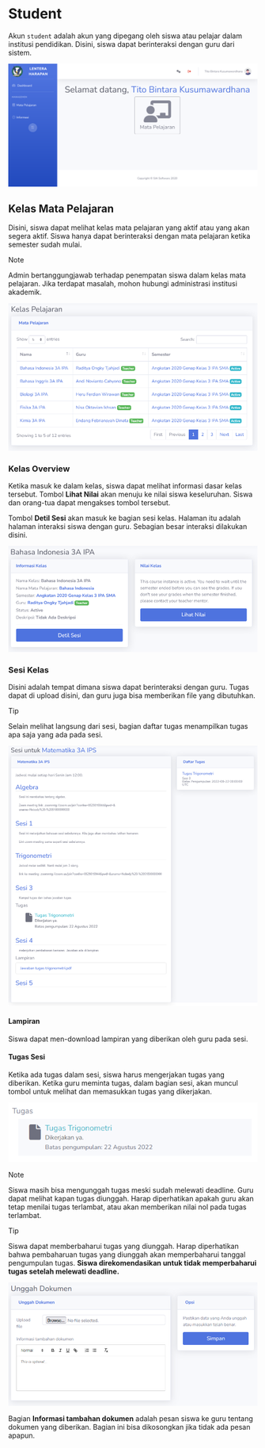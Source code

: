 # Student
Akun `student` adalah akun yang dipegang oleh siswa atau pelajar dalam institusi pendidikan. Disini, siswa dapat berinteraksi dengan guru dari sistem.

![Student Dashboard](/_media/student_dashboard.png)

## Kelas Mata Pelajaran
Disini, siswa dapat melihat kelas mata pelajaran yang aktif atau yang akan segera aktif. Siswa hanya dapat berinteraksi dengan mata pelajaran ketika semester sudah mulai.

> [!NOTE]
> Admin bertanggungjawab terhadap penempatan siswa dalam kelas mata pelajaran. Jika terdapat masalah, mohon hubungi administrasi institusi akademik.

![Siswa Kelas Pelajaran](/_media/siswa_kelas_pelajaran.png)

### Kelas Overview
Ketika masuk ke dalam kelas, siswa dapat melihat informasi dasar kelas tersebut. Tombol **Lihat Nilai** akan menuju ke nilai siswa keseluruhan. Siswa dan orang-tua dapat mengakses tombol tersebut.

Tombol **Detil Sesi** akan masuk ke bagian sesi kelas. Halaman itu adalah halaman interaksi siswa dengan guru. Sebagian besar interaksi dilakukan disini.

![Kelas Overview](/_media/kelas_overview.png)

### Sesi Kelas
Disini adalah tempat dimana siswa dapat berinteraksi dengan guru. Tugas dapat di upload disini, dan guru juga bisa memberikan file yang dibutuhkan.

> [!TIP]
> Selain melihat langsung dari sesi, bagian daftar tugas menampilkan tugas apa saja yang ada pada sesi.

![Student Sesi](/_media/student_sesi.png)

#### Lampiran
Siswa dapat men-download lampiran yang diberikan oleh guru pada sesi.

#### Tugas Sesi
Ketika ada tugas dalam sesi, siswa harus mengerjakan tugas yang diberikan. Ketika guru meminta tugas, dalam bagian sesi, akan muncul tombol untuk melihat dan memasukkan tugas yang dikerjakan.

![Tugas](/_media/tugas.png)

> [!NOTE]
> Siswa masih bisa mengunggah tugas meski sudah melewati deadline. Guru dapat melihat kapan tugas diunggah. Harap diperhatikan apakah guru akan tetap menilai tugas terlambat, atau akan memberikan nilai nol pada tugas terlambat.

> [!TIP]
> Siswa dapat memberbaharui tugas yang diunggah. Harap diperhatikan bahwa pembaharuan tugas yang diunggah akan memperbaharui tanggal pengumpulan tugas. **Siswa direkomendasikan untuk tidak memperbaharui tugas setelah melewati deadline.**

![Unggah Dokumen](/_media/unggah_dokumen.png)

Bagian **Informasi tambahan dokumen** adalah pesan siswa ke guru tentang dokumen yang diberikan. Bagian ini bisa dikosongkan jika tidak ada pesan apapun.
